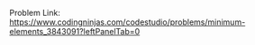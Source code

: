 Problem Link: https://www.codingninjas.com/codestudio/problems/minimum-elements_3843091?leftPanelTab=0
